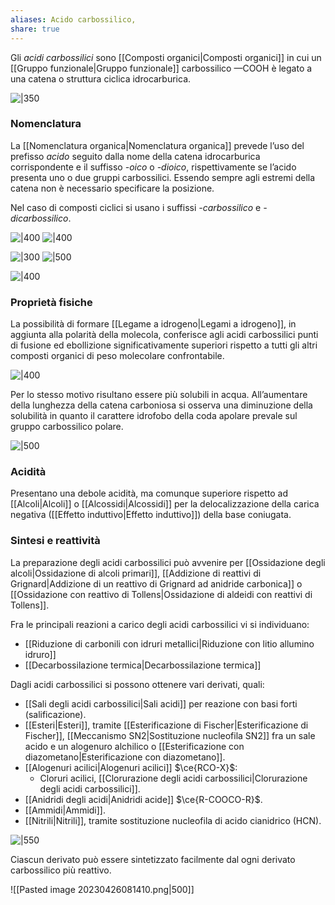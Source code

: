 ```yaml
---
aliases: Acido carbossilico,
share: true
---
```

Gli *acidi carbossilici* sono [[Composti organici|Composti organici]] in cui un [[Gruppo funzionale|Gruppo funzionale]] carbossilico —COOH è legato a una catena o struttura ciclica idrocarburica.

![|350](c27cba76987ea81893f5093f0e31e907_MD5%201.png)
### Nomenclatura
La [[Nomenclatura organica|Nomenclatura organica]] prevede l’uso del prefisso *acido* seguito dalla nome della catena idrocarburica corrispondente e il suffisso *-oico* o *-dioico*, rispettivamente se l’acido presenta uno o due gruppi carbossilici.
Essendo sempre agli estremi della catena non è necessario specificare la posizione.

Nel caso di composti ciclici si usano i suffissi *-carbossilico* e *-dicarbossilico*.

![|400](8f3aa55d9dbb0253e59ab2d487c62f97_MD5%201.png)
![|400](c47b485192942999be9ccb11b6339970_MD5%201.png)

![|300](nomenclatura-acidi-carbossilici-insaturi.png)
![|500](nomenclatura-acidi-osso-carbossilici.png)

![|400](nomenclatura-acidi-carbossilici-aromatici.png)

### Proprietà fisiche
La possibilità di formare [[Legame a idrogeno|Legami a idrogeno]], in aggiunta alla polarità della molecola, conferisce agli acidi carbossilici punti di fusione ed ebollizione significativamente superiori rispetto a tutti gli altri composti organici di peso molecolare confrontabile.

![|400](legami-idrogeno-acidi-carbossilici.png)

Per lo stesso motivo risultano essere più solubili in acqua. All’aumentare della lunghezza della catena carboniosa si osserva una diminuzione della solubilità in quanto il carattere idrofobo della coda apolare prevale sul gruppo carbossilico polare.

![|500](acido-carbossilico-polarità.png)

### Acidità
Presentano una debole acidità, ma comunque superiore rispetto ad [[Alcoli|Alcoli]] o [[Alcossidi|Alcossidi]] per la delocalizzazione della carica negativa ([[Effetto induttivo|Effetto induttivo]]) della base coniugata.

### Sintesi e reattività
La preparazione degli acidi carbossilici può avvenire per [[Ossidazione degli alcoli|Ossidazione di alcoli primari]], [[Addizione di reattivi di Grignard|Addizione di un reattivo di Grignard ad anidride carbonica]] o [[Ossidazione con reattivo di Tollens|Ossidazione di aldeidi con reattivi di Tollens]].

Fra le principali reazioni a carico degli acidi carbossilici vi si individuano:
- [[Riduzione di carbonili con idruri metallici|Riduzione con litio allumino idruro]]
- [[Decarbossilazione termica|Decarbossilazione termica]]

Dagli acidi carbossilici si possono ottenere vari derivati, quali:
- [[Sali degli acidi carbossilici|Sali acidi]] per reazione con basi forti (salificazione).
- [[Esteri|Esteri]], tramite [[Esterificazione di Fischer|Esterificazione di Fischer]], [[Meccanismo SN2|Sostituzione nucleofila SN2]] fra un sale acido e un alogenuro alchilico o [[Esterificazione con diazometano|Esterificazione con diazometano]].
- [[Alogenuri acilici|Alogenuri acilici]] $\ce{RCO-X}$:
	- Cloruri acilici, [[Clorurazione degli acidi carbossilici|Clorurazione degli acidi carbossilici]].
- [[Anidridi degli acidi|Anidridi acide]] $\ce{R-COOCO-R}$.
- [[Ammidi|Ammidi]].
- [[Nitrili|Nitrili]], tramite sostituzione nucleofila di acido cianidrico (HCN).

![|550](aa1cd6a6ad13c5752a3730839912081f_MD5%201.png)

Ciascun derivato può essere sintetizzato facilmente dal ogni derivato carbossilico più reattivo.

![[Pasted image 20230426081410.png|500]]